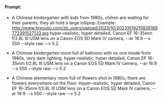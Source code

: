 #### Prompt:

* A Chinese kindergarten with kids from 1980s, chilren are waiting for their parents, they all hold a large lollipop. Example: http://www.hiyouqu.com/zb_users/upload/2023/10/20231019215835169772391527133.jpg hyper-realistic, hyper detailed, Canon EF 16-35mm f/2.8L III USM lens on a Canon EOS 5D Mark IV camera, --ar 16:9 --s 550 --style raw --v 5.2



* A Chinese kindergarten room full of balloons with no one inside from 1980s, very dark lighting. hyper-realistic, hyper detailed, Canon EF 16-35mm f/2.8L III USM lens on a Canon EOS 5D Mark IV camera, --ar 16:9 --s 550 --style raw --v 5.2



* A Chinese elementary room full of flowers shot in 1980s, there are flowers everywhere on the floor. Hyper-realistic, hyper detailed, Canon EF 16-35mm f/2.8L III USM lens on a Canon EOS 5D Mark IV camera, --ar 16:9 --s 550 --style raw --v 5.2